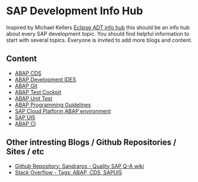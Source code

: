 # SAP Development Info Hub

Inspired by Michael Kellers [Eclipse ADT info hub](https://github.com/Keller-Michael/Eclipse_ADT_info_hub) this should be an info hub about every SAP development topic. You should find helpful information to start with several topics.
Everyone is invited to add more blogs and content.

## Content

- [ABAP CDS](https://github.com/DennstedtB/SAP-Development-Info-Hub/blob/master/sub%20sections/ABAP%20CDS.md)
- [ABAP Development IDES](https://github.com/Keller-Michael/Eclipse_ADT_info_hub)
- [ABAP Git](https://github.com/DennstedtB/SAP-Development-Info-Hub/blob/master/sub%20sections/ABAP%20Git.md)
- [ABAP Test Cockpit](https://github.com/DennstedtB/SAP-Development-Info-Hub/blob/master/sub%20sections/ABAP%20Test%20Cockpit.md)
- [ABAP Unit Test](https://github.com/DennstedtB/SAP-Development-Info-Hub/blob/master/sub%20sections/ABAP%20Unit%20Tests.md)
- [ABAP Programming Guidelines](https://github.com/SAP/styleguides/blob/master/clean-abap/CleanABAP.md)
- [SAP Cloud Platform ABAP environment](https://github.com/DennstedtB/SAP-Development-Info-Hub/blob/master/sub%20sections/SCP%20ABAP%20environment.md)
- [SAP UI5](https://github.com/DennstedtB/SAP-Development-Info-Hub/blob/master/sub%20sections/SAP%20UI5.md)
- [ABAP CI](https://github.com/DennstedtB/SAP-Development-Info-Hub/blob/master/sub%20sections/ABAPCI%20gCTS.md)

## Other intresting Blogs / Github Repositories / Sites / etc

- [Github Repository: Sandraros - Quality SAP Q-A wiki](https://github.com/sandraros/Quality-SAP-Q-A-wiki/blob/master/Home.md)
- [Stack Overflow - Tags: ABAP, CDS, SAPUI5](https://stackoverflow.com/questions/tagged/abap+or+cds+or+sapui5)
